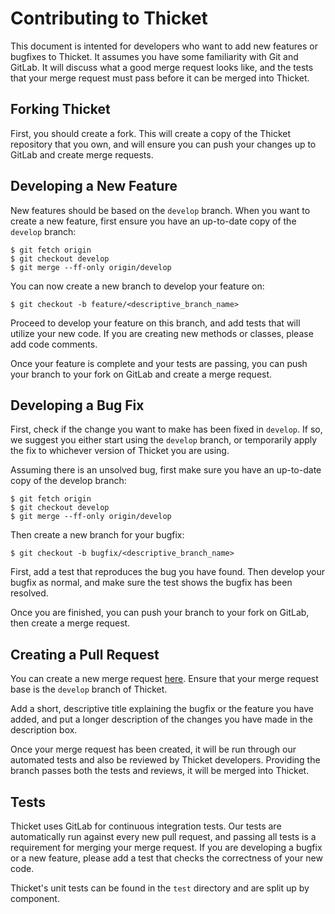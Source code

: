 # Contributing to Thicket

This document is intented for developers who want to add new features or
bugfixes to Thicket. It assumes you have some familiarity with Git and GitLab.
It will discuss what a good merge request looks like, and the tests that your
merge request must pass before it can be merged into Thicket.

## Forking Thicket

First, you should create a fork. This will create a copy of the Thicket
repository that you own, and will ensure you can push your changes up to GitLab
and create merge requests.

## Developing a New Feature

New features should be based on the `develop` branch. When you want to create a
new feature, first ensure you have an up-to-date copy of the `develop` branch:

    $ git fetch origin
    $ git checkout develop
    $ git merge --ff-only origin/develop

You can now create a new branch to develop your feature on:

    $ git checkout -b feature/<descriptive_branch_name>

Proceed to develop your feature on this branch, and add tests that will
utilize your new code. If you are creating new methods or classes, please add
code comments.

Once your feature is complete and your tests are passing, you can push your
branch to your fork on GitLab and create a merge request.

## Developing a Bug Fix

First, check if the change you want to make has been fixed in `develop`. If so,
we suggest you either start using the `develop` branch, or temporarily apply
the fix to whichever version of Thicket you are using.

Assuming there is an unsolved bug, first make sure you have an up-to-date copy
of the develop branch:

    $ git fetch origin
    $ git checkout develop
    $ git merge --ff-only origin/develop

Then create a new branch for your bugfix:

    $ git checkout -b bugfix/<descriptive_branch_name>

First, add a test that reproduces the bug you have found. Then develop your
bugfix as normal, and make sure the test shows the bugfix has been resolved.

Once you are finished, you can push your branch to your fork on GitLab, then
create a merge request.

## Creating a Pull Request

You can create a new merge request
[here](https://github.com/llnl/thicket/pulls).  Ensure that
your merge request base is the `develop` branch of Thicket.

Add a short, descriptive title explaining the bugfix or the feature you have
added, and put a longer description of the changes you have made in the
description box.

Once your merge request has been created, it will be run through our automated
tests and also be reviewed by Thicket developers. Providing the branch passes
both the tests and reviews, it will be merged into Thicket.

## Tests

Thicket uses GitLab for continuous integration tests. Our tests are
automatically run against every new pull request, and passing all tests is a
requirement for merging your merge request. If you are developing a bugfix or a
new feature, please add a test that checks the correctness of your new code.

Thicket's unit tests can be found in the `test` directory and are split up by
component.
